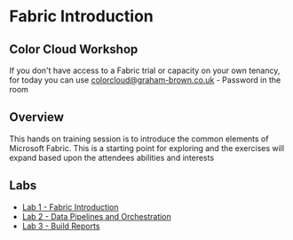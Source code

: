 # Fabric Introduction

## Color Cloud Workshop

If you don't have access to a Fabric trial or capacity on your own tenancy, for today you can use colorcloud@graham-brown.co.uk - Password in the room

## Overview

This hands on training session is to introduce the common elements of Microsoft Fabric. This is a starting point for exploring and the exercises will expand based upon the attendees abilities and interests

## Labs

* [Lab 1 - Fabric Introduction](Lab%201%20-%20Fabric%20Introduction.md)
* [Lab 2 - Data Pipelines and Orchestration](Lab%202%20-%20Data%20Pipelines.md)
* [Lab 3 - Build Reports](<Lab 3 - Build Reports.md>)

